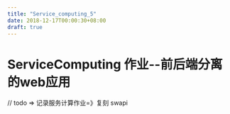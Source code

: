 ```yaml
---
title: "Service_computing_5"
date: 2018-12-17T00:00:30+08:00
draft: true
---
```


# ServiceComputing 作业--前后端分离的web应用

// todo => 记录服务计算作业=》复刻 swapi